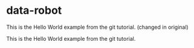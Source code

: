 # data-robot
This is the Hello World example from the git tutorial.
(changed in original)

This is the Hello World example from the git tutorial.

